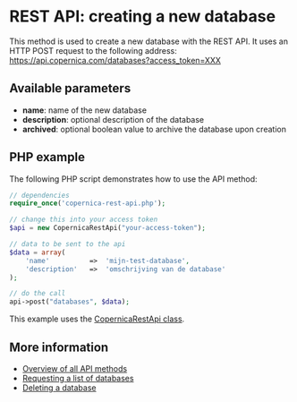# REST API: creating a new database

This method is used to create a new database with the REST API. It uses an HTTP POST request to the following address:
https://api.copernica.com/databases?access_token=XXX

## Available parameters
- **name**: name of the new database
- **description**: optional description of the database
- **archived**: optional boolean value to archive the database upon creation

## PHP example
The following PHP script demonstrates how to use the API method:
```PHP
// dependencies
require_once('copernica-rest-api.php');

// change this into your access token
$api = new CopernicaRestApi("your-access-token");

// data to be sent to the api
$data = array(
    'name'          =>  'mijn-test-database',
    'description'   =>  'omschrijving van de database'
);

// do the call
api->post("databases", $data);
```
This example uses the [CopernicaRestApi class](rest-php).

## More information
- [Overview of all API methods](rest-api)
- [Requesting a list of databases](rest-get-databases)
- [Deleting a database](rest-delete-database)
